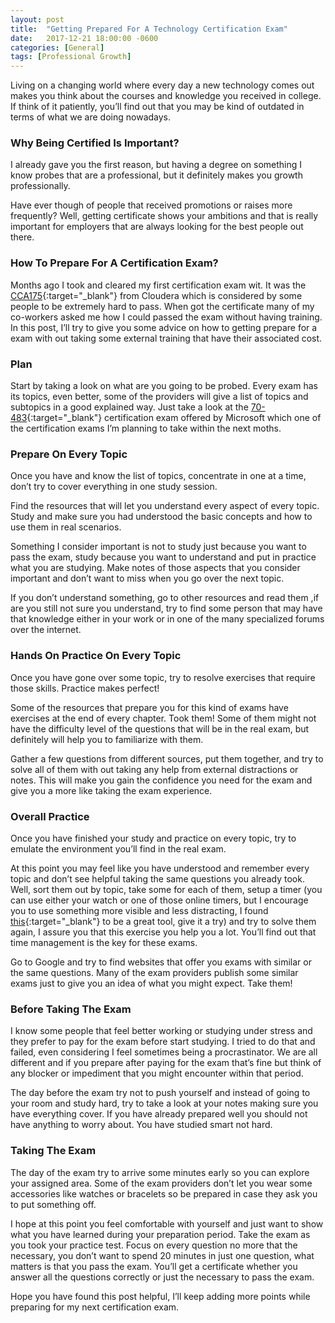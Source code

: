 ```yaml
---
layout: post
title:  "Getting Prepared For A Technology Certification Exam"
date:   2017-12-21 18:00:00 -0600
categories: [General]
tags: [Professional Growth]
---
```

Living on a changing world where every day a new technology comes out makes 
you think about the courses and knowledge you received in college. 
If think of it patiently, you’ll find out that you may be kind of outdated 
in terms of what we are doing nowadays.

### Why Being Certified Is Important?
I already gave you the first reason, but having a degree on something I 
know probes that are a professional, but it definitely makes you growth 
professionally.

Have ever though of people that received promotions or 
raises more frequently? Well, getting certificate shows 
your ambitions and that is really important for employers 
that are always looking for the best people out there.

### How To Prepare For A Certification Exam?
Months ago I took and cleared my first certification exam wit. 
It was the [CCA175][CCA175]{:target="_blank"} from Cloudera 
which is considered by some people to be extremely hard to pass. 
When got the certificate many of my co-workers asked me how 
I could passed the exam without having training. In this post, 
I’ll try to give you some advice on how to getting prepare for 
a exam with out taking some external training that have their 
associated cost.

### Plan
Start by taking a look on what are you going to be probed.
Every exam has its topics, even better, some of the providers
will give a list of topics and subtopics in a good explained way.
Just take a look at the [70-483][70-483]{:target="_blank"}
certification exam offered by Microsoft which one of the 
certification exams I’m planning to take within the next moths.

### Prepare On Every Topic
Once you have and know the list of topics, concentrate
in one at a time, don’t try to cover everything in 
one study session.

Find the resources that will let you understand every 
aspect of every topic. Study and make sure you had 
understood the basic concepts and how to use them 
in real scenarios.

Something I consider important is not to study just because
you want to pass the exam, study because you want to 
understand and put in practice what you are studying.
Make notes of those aspects that you consider important 
and don’t want to miss when you go over the next topic.

If you don’t understand something, go to other resources 
and read them ,if are you still not sure you understand, 
try to find some person that may have that knowledge either 
in your work or in one of the many specialized forums over the internet.

### Hands On Practice On Every Topic
Once you have gone over some topic, 
try to resolve exercises that require those skills.
Practice makes perfect!

Some of the resources that prepare you for this 
kind of exams have exercises at the end of every chapter. 
Took them! Some of them might not have the difficulty 
level of the questions that will be in the real exam, 
but definitely will help you to familiarize with them.

Gather a few questions from different sources, put 
them together, and try to solve all of them with 
out taking any help from external distractions or notes. 
This will make you gain the confidence you need for 
the exam and give you a more like taking the exam experience.

### Overall Practice
Once you have finished your study and practice on 
every topic, try to emulate the environment you’ll 
find in the real exam.

At this point you may feel like you have understood and
remember every topic and don’t see helpful taking the 
same questions you already took. Well, sort them out 
by topic, take some for each of them, setup a timer 
(you can use either your watch or one of those online timers, 
but I encourage you to use something more visible and 
less distracting, I found [this][TimeTimer]{:target="_blank"} 
to be a great tool, give it a try) and try to solve them again,
I assure you that this exercise you help you a lot. 
You’ll find out that time management is the key for these exams.

Go to Google and try to find websites that offer you 
exams with similar or the same questions. 
Many of the exam providers publish some similar 
exams just to give you an idea of what you might expect.
Take them!

### Before Taking The Exam
I know some people that feel better working or 
studying under stress and they prefer to pay for 
the exam before start studying. I tried to do that 
and failed, even considering I feel sometimes being 
a procrastinator. We are all different and if you 
prepare after paying for the exam that’s fine but 
think of any blocker or impediment that you might 
encounter within that period.

The day before the exam try not to push yourself 
and instead of going to your room and study hard, 
try to take a look at your notes making sure you have 
everything cover. If you have already prepared well you 
should not have anything to worry about. You have studied smart not hard.

### Taking The Exam
The day of the exam try to arrive some minutes early so
you can explore your assigned area. Some of the exam 
providers don’t let you wear some accessories like watches 
or bracelets so be prepared in case they ask you to put something off.

I hope at this point you feel comfortable with yourself 
and just want to show what you have learned during your 
preparation period. Take the exam as you took your practice test.
Focus on every question no more that the necessary, 
you don’t want to spend 20 minutes in just one question, 
what matters is that you pass the exam. You’ll get a certificate 
whether you answer all the questions correctly or just the 
necessary to pass the exam.

Hope you have found this post helpful, 
I’ll keep adding more points while preparing for my next 
certification exam.


[CCA175]: https://www.cloudera.com/about/training/certification/cca-spark.html
[70-483]: https://www.microsoft.com/en-us/learning/exam-70-483.aspx
[TimeTimer]: https://www.amazon.com/Time-Timer-Audible-Countdown-Black/dp/B0062TMK88